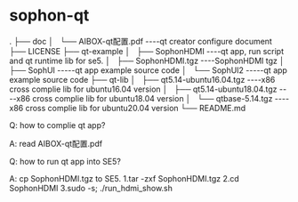 # sophon-qt

.
├── doc
│   └── AIBOX-qt配置.pdf  ----qt creator configure document
├── LICENSE
├── qt-example
│   ├── SophonHDMI        ----qt app, run script and qt runtime lib for se5. 
│   ├── SophonHDMI.tgz    ----SophonHDMI tgz
│   ├── SophUI     -----qt app example source code
│   └── SophUI2    -----qt app example source code 
├── qt-lib
│   ├── qt5.14-ubuntu16.04.tgz   ----x86 cross complie lib for ubuntu16.04 version
│   ├── qt5.14-ubuntu18.04.tgz   ----x86 cross complie lib for ubuntu18.04 version
│   └── qtbase-5.14.tgz          ----x86 cross complie lib for ubuntu20.04 version
└── README.md

Q: how to complie qt app?

A: read AIBOX-qt配置.pdf

Q: how to run qt app into SE5?

A: cp SophonHDMI.tgz to SE5. 
   1.tar -zxf SophonHDMI.tgz 
   2.cd SophonHDMI
   3.sudo -s; ./run_hdmi_show.sh

